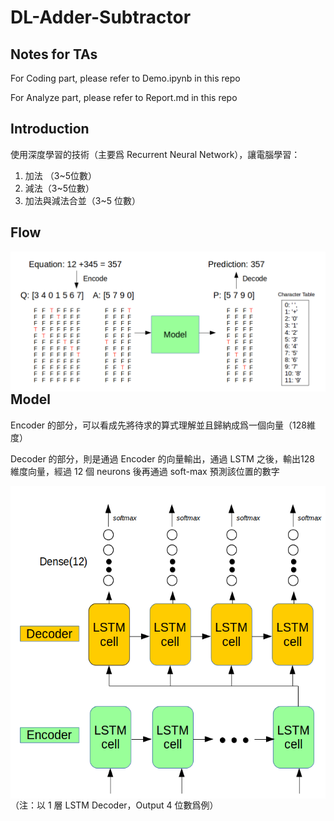 # DL-Adder-Subtractor

## Notes for TAs

For Coding part, please refer to Demo.ipynb in this repo

For Analyze part, please refer to Report.md in this repo



## Introduction

使用深度學習的技術（主要爲 Recurrent Neural Network），讓電腦學習：

1. 加法 （3~5位數）
2. 減法（3~5位數）
3. 加法與減法合並（3~5 位數）



## Flow

<img src="thumbs/flow.png" align=left>



## Model

Encoder 的部分，可以看成先將待求的算式理解並且歸納成爲一個向量（128維度）

Decoder 的部分，則是通過 Encoder 的向量輸出，通過 LSTM 之後，輸出128 維度向量，經過 12 個 neurons 後再通過 soft-max 預測該位置的數字

<img src="thumbs/model.png" height=500 align=left>

（注：以 1 層 LSTM Decoder，Output 4 位數爲例）

